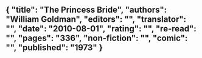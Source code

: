 {
 "title": "The Princess Bride",
 "authors": "William Goldman",
 "editors": "",
 "translator": "",
 "date": "2010-08-01",
 "rating": "",
 "re-read": "",
 "pages": "336",
 "non-fiction": "",
 "comic": "",
 "published": "1973"
}
---

